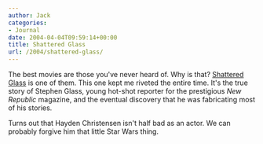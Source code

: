```yaml
---
author: Jack
categories:
- Journal
date: 2004-04-04T09:59:14+00:00
title: Shattered Glass
url: /2004/shattered-glass/
---
```


The best movies are those you've never heard of. Why is that? [Shattered Glass][1] is one of them. This one kept me riveted the entire time. It's the true story of Stephen Glass, young hot-shot reporter for the prestigious _New Republic_ magazine, and the eventual discovery that he was fabricating most of his stories.

Turns out that Hayden Christensen isn't half bad as an actor. We can probably forgive him that little Star Wars thing.

 [1]: http://www.imdb.com/title/tt0323944/